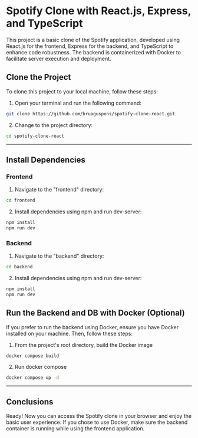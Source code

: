 # Spotify Clone with React.js, Express, and TypeScript

This project is a basic clone of the Spotify application, developed using React.js for the frontend, Express for the backend, and TypeScript to enhance code robustness. The backend is containerized with Docker to facilitate server execution and deployment.

## Clone the Project

To clone this project to your local machine, follow these steps:

1. Open your terminal and run the following command:

```bash
git clone https://github.com/bruaguspons/spotify-clone-react.git
```

2. Change to the project directory:

```bash
cd spotify-clone-react
```

---

## Install Dependencies

### Frontend

1. Navigate to the "frontend" directory:
```bash
cd frontend
```

2. Install dependencies using npm and run dev-server:
```bash
npm install
npm run dev
```

### Backend

1. Navigate to the "backend" directory:
```bash
cd backend
```

2. Install dependencies using npm and run dev-server:
```bash
npm install
npm run dev
```

## Run the Backend and DB with Docker (Optional)
If you prefer to run the backend using Docker, ensure you have Docker installed on your machine. Then, follow these steps:

1. From the project's root directory, build the Docker image

```bash
docker compose build
```

2. Run docker compose
```bash
docker compose up -d
```

---

## Conclusions

Ready! Now you can access the Spotify clone in your browser and enjoy the basic user experience. If you chose to use Docker, make sure the backend container is running while using the frontend application.